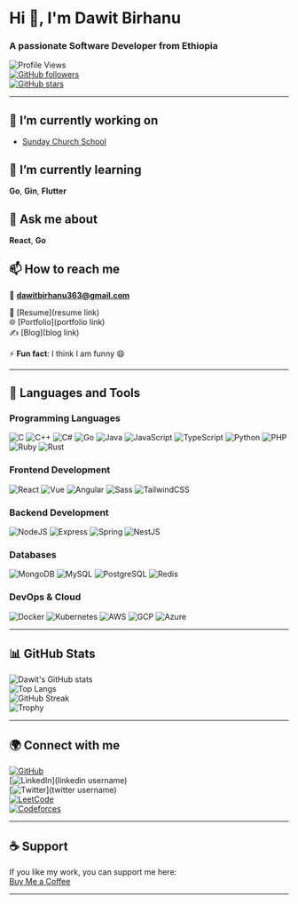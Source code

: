 # Hi 👋, I'm Dawit Birhanu
### A passionate Software Developer from Ethiopia  

![Profile Views](https://komarev.com/ghpvc/?username=dawit2-4&label=Profile%20views&color=0e75b6&style=flat)  
[![GitHub followers](https://img.shields.io/github/followers/dawit2-4?label=Followers&style=social)](https://github.com/dawit2-4)  
[![GitHub stars](https://img.shields.io/github/stars/dawit2-4?affiliations=OWNER%2CCOLLABORATOR)](https://github.com/dawit2-4)  

---

## 🔭 I’m currently working on  
- [Sunday Church School](https://github.com/dawit2-4/senbet-tmrtbet)  

## 🌱 I’m currently learning  
**Go**, **Gin**, **Flutter**  

## 💬 Ask me about  
**React**, **Go**  

## 📫 How to reach me  
📧 **dawitbirhanu363@gmail.com**  

📄 [Resume](resume link)  
🌐 [Portfolio](portfolio link)  
✍️ [Blog](blog link)  

⚡ **Fun fact**: I think I am funny 😄  

---

## 🚀 Languages and Tools  

### Programming Languages  
![C](https://img.shields.io/badge/C-00599C?style=flat&logo=c&logoColor=white) 
![C++](https://img.shields.io/badge/C++-00599C?style=flat&logo=c%2B%2B&logoColor=white) 
![C#](https://img.shields.io/badge/C%23-239120?style=flat&logo=c-sharp&logoColor=white) 
![Go](https://img.shields.io/badge/Go-00ADD8?style=flat&logo=go&logoColor=white) 
![Java](https://img.shields.io/badge/Java-ED8B00?style=flat&logo=java&logoColor=white) 
![JavaScript](https://img.shields.io/badge/JavaScript-F7DF1E?style=flat&logo=javascript&logoColor=black) 
![TypeScript](https://img.shields.io/badge/TypeScript-007ACC?style=flat&logo=typescript&logoColor=white) 
![Python](https://img.shields.io/badge/Python-3776AB?style=flat&logo=python&logoColor=white) 
![PHP](https://img.shields.io/badge/PHP-777BB4?style=flat&logo=php&logoColor=white) 
![Ruby](https://img.shields.io/badge/Ruby-CC342D?style=flat&logo=ruby&logoColor=white) 
![Rust](https://img.shields.io/badge/Rust-000000?style=flat&logo=rust&logoColor=white) 

### Frontend Development  
![React](https://img.shields.io/badge/React-20232A?style=flat&logo=react&logoColor=61DAFB) 
![Vue](https://img.shields.io/badge/Vue.js-35495E?style=flat&logo=vue.js&logoColor=4FC08D) 
![Angular](https://img.shields.io/badge/Angular-DD0031?style=flat&logo=angular&logoColor=white) 
![Sass](https://img.shields.io/badge/Sass-CC6699?style=flat&logo=sass&logoColor=white) 
![TailwindCSS](https://img.shields.io/badge/Tailwind_CSS-38B2AC?style=flat&logo=tailwind-css&logoColor=white) 

### Backend Development  
![NodeJS](https://img.shields.io/badge/Node.js-339933?style=flat&logo=node.js&logoColor=white) 
![Express](https://img.shields.io/badge/Express.js-000000?style=flat&logo=express&logoColor=white) 
![Spring](https://img.shields.io/badge/Spring-6DB33F?style=flat&logo=spring&logoColor=white) 
![NestJS](https://img.shields.io/badge/NestJS-E0234E?style=flat&logo=nestjs&logoColor=white)  

### Databases  
![MongoDB](https://img.shields.io/badge/MongoDB-4EA94B?style=flat&logo=mongodb&logoColor=white) 
![MySQL](https://img.shields.io/badge/MySQL-005C84?style=flat&logo=mysql&logoColor=white) 
![PostgreSQL](https://img.shields.io/badge/PostgreSQL-316192?style=flat&logo=postgresql&logoColor=white) 
![Redis](https://img.shields.io/badge/Redis-DC382D?style=flat&logo=redis&logoColor=white) 

### DevOps & Cloud  
![Docker](https://img.shields.io/badge/Docker-2496ED?style=flat&logo=docker&logoColor=white) 
![Kubernetes](https://img.shields.io/badge/Kubernetes-326CE5?style=flat&logo=kubernetes&logoColor=white) 
![AWS](https://img.shields.io/badge/AWS-232F3E?style=flat&logo=amazon-aws&logoColor=white) 
![GCP](https://img.shields.io/badge/GCP-4285F4?style=flat&logo=google-cloud&logoColor=white) 
![Azure](https://img.shields.io/badge/Azure-0078D4?style=flat&logo=microsoft-azure&logoColor=white) 

---

## 📊 GitHub Stats  

![Dawit's GitHub stats](https://github-readme-stats.vercel.app/api?username=dawit2-4&show_icons=true&theme=radical)  
![Top Langs](https://github-readme-stats.vercel.app/api/top-langs/?username=dawit2-4&layout=compact&theme=radical)  
![GitHub Streak](https://github-readme-streak-stats.herokuapp.com/?user=dawit2-4&theme=radical)  
![Trophy](https://github-profile-trophy.vercel.app/?username=dawit2-4&theme=onedark)  

---

## 🌍 Connect with me  

[![GitHub](https://img.shields.io/badge/GitHub-100000?style=flat&logo=github&logoColor=white)](https://github.com/dawit2-4)  
[![LinkedIn](https://img.shields.io/badge/LinkedIn-0A66C2?style=flat&logo=linkedin&logoColor=white)](linkedin username)  
[![Twitter](https://img.shields.io/badge/Twitter-1DA1F2?style=flat&logo=twitter&logoColor=white)](twitter username)  
[![LeetCode](https://img.shields.io/badge/LeetCode-FFA116?style=flat&logo=LeetCode&logoColor=white)](https://leetcode.com/u/dawit_birhanu/)  
[![Codeforces](https://img.shields.io/badge/Codeforces-1F8ACB?style=flat&logo=codeforces&logoColor=white)](https://codeforces.com/profile/dawit24)  

---

## ☕ Support  
If you like my work, you can support me here:  
[Buy Me a Coffee](https://www.buymeacoffee.com/YOUR_USERNAME)  

---
